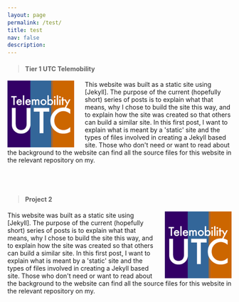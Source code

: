 ```yaml
---
layout: page
permalink: /test/
title: test
nav: false
description: 
---
```



> #### Tier 1 UTC Telemobility

<img style="margin-right: 1.5rem" align="left" width="150" src="/assets/img/utc.png">

This website was built as a static site using [Jekyll]. The purpose of the current (hopefully short) series of posts is to explain what that means, why I chose to build the site this way, and to explain how the site was created so that others can build a similar site. In this first post, I want to explain what is meant by a 'static' site and the types of files involved in creating a Jekyll based site. Those who don't need or want to read about the background to the website can find all the source files for this website in the relevant repository on my.  <br>
<br>
<br>
<br>


> #### Project 2

<img style="margin-left: 1.5rem" align="right" width="150" src="/assets/img/utc.png">

This website was built as a static site using [Jekyll]. The purpose of the current (hopefully short) series of posts is to explain what that means, why I chose to build the site this way, and to explain how the site was created so that others can build a similar site. In this first post, I want to explain what is meant by a 'static' site and the types of files involved in creating a Jekyll based site. Those who don't need or want to read about the background to the website can find all the source files for this website in the relevant repository on my. 
